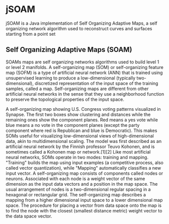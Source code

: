 jSOAM
=====

<a href="https://travis-ci.org/aletheia/jSOAM.png?branch=master"></a>

jSOAM is a Java implementation of Self Organizing Adaptive Maps, a self organizing network algorithm used to reconstruct curves and surfaces starting from a point set

Self Organizing Adaptive Maps (SOAM)
-------

SOAMs maps are self organizing networks algorithms used to build level 1 or level 2 manifolds.
A self-organizing map (SOM) or self-organizing feature map (SOFM) is a type of artificial neural network (ANN) that is trained using unsupervised learning to produce a low-dimensional (typically two-dimensional), discretized representation of the input space of the training samples, called a map. Self-organizing maps are different from other artificial neural networks in the sense that they use a neighborhood function to preserve the topological properties of the input space.


A self-organizing map showing U.S. Congress voting patterns visualized in Synapse. The first two boxes show clustering and distances while the remaining ones show the component planes. Red means a yes vote while blue means a no vote in the component planes (except the party component where red is Republican and blue is Democratic).
This makes SOMs useful for visualizing low-dimensional views of high-dimensional data, akin to multidimensional scaling. The model was first described as an artificial neural network by the Finnish professor Teuvo Kohonen, and is sometimes called a Kohonen map or network.[1][2]
Like most artificial neural networks, SOMs operate in two modes: training and mapping. "Training" builds the map using input examples (a competitive process, also called vector quantization), while "Mapping" automatically classifies a new input vector.
A self-organizing map consists of components called nodes or neurons. Associated with each node is a weight vector of the same dimension as the input data vectors and a position in the map space. The usual arrangement of nodes is a two-dimensional regular spacing in a hexagonal or rectangular grid. The self-organizing map describes a mapping from a higher dimensional input space to a lower dimensional map space. The procedure for placing a vector from data space onto the map is to find the node with the closest (smallest distance metric) weight vector to the data space vector.



